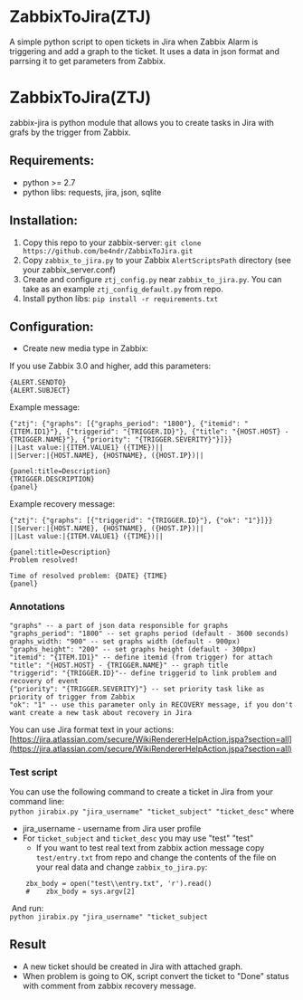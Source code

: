 # ZabbixToJira(ZTJ)
A simple python script to open tickets in Jira when Zabbix Alarm is triggering and add a graph to the ticket. It uses a data in json format
and parrsing it to get parameters from Zabbix.

# ZabbixToJira(ZTJ)
zabbix-jira is python module that allows you to create tasks in Jira with grafs by the trigger from Zabbix.

## Requirements: 
* python >= 2.7
* python libs: requests, jira, json, sqlite

## Installation:
1. Copy this repo to your zabbix-server:
`git clone https://github.com/be4ndr/ZabbixToJira.git` 
2. Copy `zabbix_to_jira.py` to your Zabbix `AlertScriptsPath` directory (see your zabbix_server.conf) 
3. Create and configure `ztj_config.py` near `zabbix_to_jira.py`. You can take as an example `ztj_config_default.py` from repo.  
4. Install python libs: `pip install -r requirements.txt`

## Configuration:
* Create new media type in Zabbix:  

If you use Zabbix 3.0 and higher, add this parameters:
```
{ALERT.SENDTO}
{ALERT.SUBJECT}
```
Example message:  
```
{"ztj": {"graphs": [{"graphs_period": "1800"}, {"itemid": "{ITEM.ID1}"}, {"triggerid": "{TRIGGER.ID}"}, {"title": "{HOST.HOST} - {TRIGGER.NAME}"}, {"priority": "{TRIGGER.SEVERITY}"}]}}
||Last value:|{ITEM.VALUE1} ({TIME})||
||Server:|{HOST.NAME}, {HOSTNAME}, ({HOST.IP})||

{panel:title=Description}
{TRIGGER.DESCRIPTION}
{panel}
```
Example recovery message:
```
{"ztj": {"graphs": [{"triggerid": "{TRIGGER.ID}"}, {"ok": "1"}]}}
||Server:|{HOST.NAME}, {HOSTNAME}, ({HOST.IP})||
||Last value:|{ITEM.VALUE1} ({TIME})||

{panel:title=Description}
Problem resolved!

Time of resolved problem: {DATE} {TIME}
{panel}
```

### Annotations
```
"graphs" -- a part of json data responsible for graphs
"graphs_period": "1800" -- set graphs period (default - 3600 seconds)
graphs_width: "900" -- set graphs width (default - 900px)
"graphs_height": "200" -- set graphs height (default - 300px)
"itemid": "{ITEM.ID1}" -- define itemid (from trigger) for attach
"title": "{HOST.HOST} - {TRIGGER.NAME}" -- graph title
"triggerid": "{TRIGGER.ID}"-- define triggerid to link problem and recovery of event
{"priority": "{TRIGGER.SEVERITY}"} -- set priority task like as priority of trigger from Zabbix
"ok": "1" -- use this parameter only in RECOVERY message, if you don't want create a new task about recovery in Jira
```

You can use Jira format text in your actions: [https://jira.atlassian.com/secure/WikiRendererHelpAction.jspa?section=all](https://jira.atlassian.com/secure/WikiRendererHelpAction.jspa?section=all)

### Test script
You can use the following command to create a ticket in Jira from your command line:  
`python jirabix.py "jira_username" "ticket_subject" "ticket_desc"` where
* jira_username - username from Jira user profile 
* For `ticket_subject` and `ticket_desc` you may use "test" "test"
  * If you want to test real text from zabbix action message copy `test/entry.txt` from repo and change the contents of the file on your real data and change `zabbix_to_jira.py`:
```
    zbx_body = open("test\\entry.txt", 'r').read()
    #    zbx_body = sys.argv[2]
```
  And run:  
  `python jirabix.py "jira_username" "ticket_subject`
  
## Result
* A new ticket should be created in Jira with attached graph.
* When problem is going to OK, script convert the ticket to "Done" status with comment from zabbix recovery message.  
